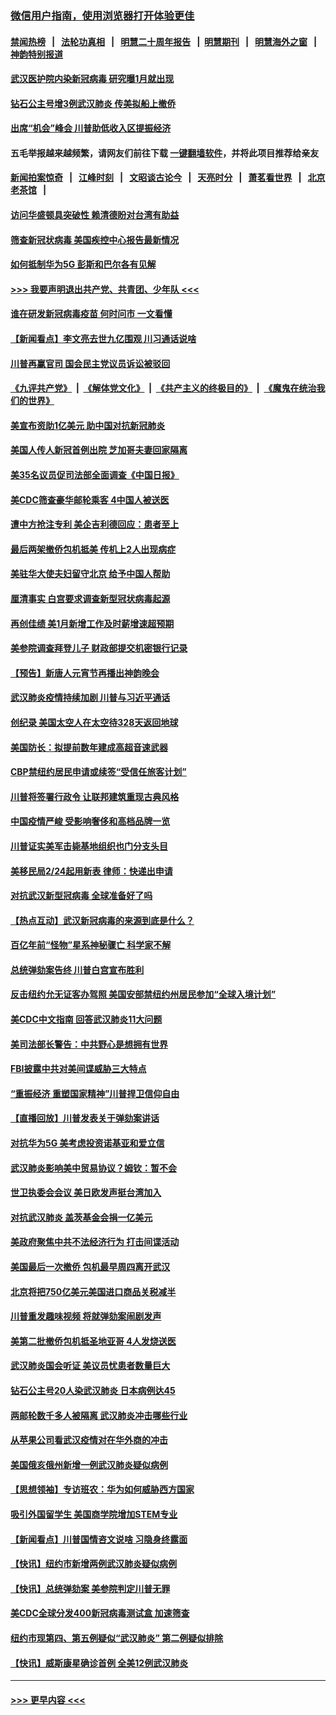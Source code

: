 ### [微信用户指南，使用浏览器打开体验更佳](https://github.com/gfw-breaker/banned-news1/blob/master/indexes/wechat-guide.md?t=0)
#### [禁闻热榜](热点新闻.md?t=0)  &nbsp;&nbsp;|&nbsp;&nbsp; [法轮功真相](https://github.com/gfw-breaker/truth/blob/master/README.md?t=0) &nbsp;&nbsp;|&nbsp;&nbsp; [明慧二十周年报告](https://github.com/gfw-breaker/mh-reports/blob/master/README.md?t=0) &nbsp;&nbsp;|&nbsp;&nbsp;[明慧期刊](https://github.com/gfw-breaker/mh-qikan) &nbsp;&nbsp;|&nbsp;&nbsp; [明慧海外之窗](https://github.com/gfw-breaker/mh-news/blob/master/README.md?t=0) &nbsp;&nbsp;|&nbsp;&nbsp; [神韵特别报道](https://github.com/gfw-breaker/mh-news/blob/master/shenyun.md?t=0)
#### [武汉医护院内染新冠病毒 研究曝1月就出现](../pages/nsc412/n11852928.md?t=02081811) 
#### [钻石公主号增3例武汉肺炎 传美拟船上撤侨](../pages/nsc412/n11853240.md?t=02081811) 
#### [出席“机会”峰会 川普助低收入区提振经济](../pages/nsc412/n11853232.md?t=02081811) 
#### 五毛举报越来越频繁，请网友们前往下载 [一键翻墙软件](https://github.com/gfw-breaker/ssr-accounts)，并将此项目推荐给亲友
#### [新闻拍案惊奇](https://github.com/gfw-breaker/banned-news1/blob/master/pages/link4.md) &nbsp;&nbsp;|&nbsp;&nbsp; [江峰时刻](https://github.com/gfw-breaker/banned-news1/blob/master/pages/link4.md) &nbsp;&nbsp;|&nbsp;&nbsp; [文昭谈古论今](https://github.com/gfw-breaker/banned-news1/blob/master/pages/link4.md) &nbsp;&nbsp;|&nbsp;&nbsp; [天亮时分](https://github.com/gfw-breaker/banned-news1/blob/master/pages/link4.md) &nbsp;&nbsp;|&nbsp;&nbsp; [萧茗看世界](https://github.com/gfw-breaker/banned-news1/blob/master/pages/link4.md) &nbsp;&nbsp;|&nbsp;&nbsp; [北京老茶馆](https://github.com/gfw-breaker/banned-news1/blob/master/pages/link4.md) &nbsp;&nbsp;|&nbsp;&nbsp; 
#### [访问华盛顿具突破性 赖清德盼对台湾有助益](../pages/nsc412/n11853129.md?t=02081811) 
#### [筛查新冠状病毒 美国疾控中心报告最新情况](../pages/nsc412/n11853070.md?t=02081811) 
#### [如何抵制华为5G 彭斯和巴尔各有见解](../pages/nsc412/n11852535.md?t=02081811) 
#### [>>> 我要声明退出共产党、共青团、少年队 <<<](https://github.com/begood0513/goodnews/blob/master/quit/letter.md) 
#### [谁在研发新冠病毒疫苗 何时问市 一文看懂](../pages/nsc412/n11852840.md?t=02081811) 
#### [【新闻看点】李文亮去世九亿围观 川习通话说啥](../pages/nsc412/n11852360.md?t=02081811) 
#### [川普再赢官司 国会民主党议员诉讼被驳回](../pages/nsc412/n11852287.md?t=02081811) 
#### [《九评共产党》](https://github.com/begood0513/9ping.md/blob/master/README.md) &nbsp;|&nbsp; [《解体党文化》](../../../../jtdwh.md/blob/master/README.md)  &nbsp;|&nbsp; [《共产主义的终极目的》](../../../../gczydzjmd.md/blob/master/README.md) &nbsp;|&nbsp; [《魔鬼在统治我们的世界》](../../../../mgztzwmdsj.md/blob/master/README.md) 
#### [美宣布资助1亿美元 助中国对抗新冠肺炎](../pages/nsc412/n11852531.md?t=02081811) 
#### [美国人传人新冠首例出院 芝加哥夫妻回家隔离](../pages/nsc412/n11852452.md?t=02081811) 
#### [美35名议员促司法部全面调查《中国日报》](../pages/nsc412/n11852435.md?t=02081811) 
#### [美CDC筛查豪华邮轮乘客 4中国人被送医](../pages/nsc412/n11852085.md?t=02081811) 
#### [遭中方抢注专利 美企吉利德回应：患者至上](../pages/nsc412/n11852037.md?t=02081811) 
#### [最后两架撤侨包机抵美 传机上2人出现病症](../pages/nsc412/n11852173.md?t=02081811) 
#### [美驻华大使夫妇留守北京 给予中国人帮助](../pages/nsc412/n11852165.md?t=02081811) 
#### [厘清事实 白宫要求调查新型冠状病毒起源](../pages/nsc412/n11852106.md?t=02081811) 
#### [再创佳绩 美1月新增工作及时薪增速超预期](../pages/nsc412/n11852174.md?t=02081811) 
#### [美参院调查拜登儿子 财政部提交机密银行记录](../pages/nsc412/n11851808.md?t=02081811) 
#### [【预告】新唐人元宵节再播出神韵晚会](../pages/nsc412/n11843192.md?t=02081811) 
#### [武汉肺炎疫情持续加剧 川普与习近平通话](../pages/nsc412/n11851613.md?t=02081811) 
#### [创纪录 美国太空人在太空待328天返回地球](../pages/nsc412/n11851266.md?t=02081811) 
#### [美国防长：拟提前数年建成高超音速武器](../pages/nsc412/n11850959.md?t=02081811) 
#### [CBP禁纽约居民申请或续签“受信任旅客计划”](../pages/nsc412/n11850857.md?t=02081811) 
#### [川普将签署行政令 让联邦建筑重现古典风格](../pages/nsc412/n11850654.md?t=02081811) 
#### [中国疫情严峻 受影响奢侈和高档品牌一览](../pages/nsc412/n11850319.md?t=02081811) 
#### [川普证实美军击毙基地组织也门分支头目](../pages/nsc412/n11850383.md?t=02081811) 
#### [美移民局2/24起用新表 律师：快递出申请](../pages/nsc412/n11848220.md?t=02081811) 
#### [对抗武汉新型冠病毒 全球准备好了吗](../pages/nsc412/n11850142.md?t=02081811) 
#### [【热点互动】武汉新冠病毒的来源到底是什么？](../pages/nsc412/n11849749.md?t=02081811) 
#### [百亿年前“怪物”星系神秘骤亡 科学家不解](../pages/nsc412/n11849863.md?t=02081811) 
#### [总统弹劾案告终 川普白宫宣布胜利](../pages/nsc412/n11849985.md?t=02081811) 
#### [反击纽约允无证客办驾照  美国安部禁纽约州居民参加“全球入境计划”](../pages/nsc412/n11849828.md?t=02081811) 
#### [美CDC中文指南 回答武汉肺炎11大问题](../pages/nsc412/n11849703.md?t=02081811) 
#### [美司法部长警告：中共野心是想拥有世界](../pages/nsc412/n11849769.md?t=02081811) 
#### [FBI披露中共对美间谍威胁三大特点](../pages/nsc412/n11849700.md?t=02081811) 
#### [“重振经济 重塑国家精神”川普捍卫信仰自由](../pages/nsc412/n11849641.md?t=02081811) 
#### [【直播回放】川普发表关于弹劾案讲话](../pages/nsc412/n11849472.md?t=02081811) 
#### [对抗华为5G 美考虑投资诺基亚和爱立信](../pages/nsc412/n11849510.md?t=02081811) 
#### [武汉肺炎影响美中贸易协议？姆钦：暂不会](../pages/nsc412/n11849497.md?t=02081811) 
#### [世卫执委会会议 美日欧发声挺台湾加入](../pages/nsc412/n11849433.md?t=02081811) 
#### [对抗武汉肺炎 盖茨基金会捐一亿美元](../pages/nsc412/n11848953.md?t=02081811) 
#### [美政府聚焦中共不法经济行为 打击间谍活动](../pages/nsc412/n11849322.md?t=02081811) 
#### [美国最后一次撤侨 包机最早周四离开武汉](../pages/nsc412/n11849395.md?t=02081811) 
#### [北京将把750亿美元美国进口商品关税减半](../pages/nsc412/n11848896.md?t=02081811) 
#### [川普重发趣味视频 将就弹劾案闹剧发声](../pages/nsc412/n11848715.md?t=02081811) 
#### [美第二批撤侨包机抵圣地亚哥 4人发烧送医](../pages/nsc412/n11847923.md?t=02081811) 
#### [武汉肺炎国会听证 美议员忧患者数量巨大](../pages/nsc412/n11844851.md?t=02081811) 
#### [钻石公主号20人染武汉肺炎 日本病例达45](../pages/nsc412/n11847823.md?t=02081811) 
#### [两邮轮数千多人被隔离 武汉肺炎冲击哪些行业](../pages/nsc412/n11847456.md?t=02081811) 
#### [从苹果公司看武汉疫情对在华外商的冲击](../pages/nsc412/n11847586.md?t=02081811) 
#### [美国俄亥俄州新增一例武汉肺炎疑似病例](../pages/nsc412/n11847714.md?t=02081811) 
#### [【思想领袖】专访班农：华为如何威胁西方国家](../pages/nsc412/n11847306.md?t=02081811) 
#### [吸引外国留学生 美国商学院增加STEM专业](../pages/nsc412/n11847417.md?t=02081811) 
#### [【新闻看点】川普国情咨文说啥 习隐身终露面](../pages/nsc412/n11847016.md?t=02081811) 
#### [【快讯】纽约市新增两例武汉肺炎疑似病例](../pages/nsc412/n11847250.md?t=02081811) 
#### [【快讯】总统弹劾案 美参院判定川普无罪](../pages/nsc412/n11847316.md?t=02081811) 
#### [美CDC全球分发400新冠病毒测试盒 加速筛查](../pages/nsc412/n11847260.md?t=02081811) 
#### [纽约市现第四、第五例疑似“武汉肺炎”   第二例疑似排除](../pages/nsc412/n11847332.md?t=02081811) 
#### [【快讯】威斯康星确诊首例 全美12例武汉肺炎](../pages/nsc412/n11847162.md?t=02081811) 

----
#### [ >>> 更早内容 <<< ](../indexes/nsc412-earlier.md)
